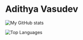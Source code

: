 # Adithya Vasudev

![My GitHub stats](https://github-readme-stats.vercel.app/api?username=8bits1bite)

![Top Languages](https://github-readme-stats.vercel.app/api/top-langs/?username=8bits1bite)
